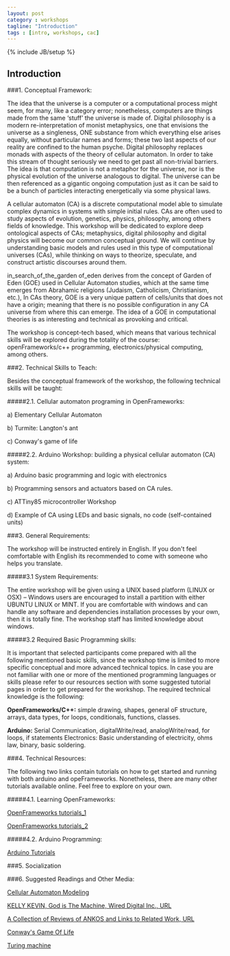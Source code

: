 ```yaml
---
layout: post
category : workshops
tagline: "Introduction"
tags : [intro, workshops, cac]
---
```

{% include JB/setup %}

## Introduction

###1. Conceptual Framework:

The idea that the universe is a computer or a computational process might seem, for many, like a category error; nonetheless, computers are things made from the same ‘stuff’ the universe is made of. Digital philosophy is a modern re-interpretation of  monist metaphysics, one that envisions the universe as a singleness, ONE substance from which everything else arises equally, without particular names and forms; these two last aspects of our reality are confined to the human psyche. Digital philosophy replaces monads with aspects of the theory of cellular automaton. In order to take this stream of thought seriously we need to get past all non-trivial barriers.  The idea is that computation is not a metaphor for the universe, nor is the physical evolution of the universe analogous to digital. The universe can be then referenced as a gigantic ongoing computation just as it can be said to be a bunch of particles interacting energetically via some physical laws.

A cellular automaton (CA) is a discrete computational model able to simulate complex dynamics in systems with simple initial rules. CAs are often used to study aspects of evolution, genetics, physics, philosophy, among others fields of knowledge. This workshop will be dedicated to explore deep ontological aspects of CAs; metaphysics, digital philosophy and digital physics will become our common conceptual ground. We will continue by understanding basic models and rules used in this type of computational universes (CAs), while thinking on ways to theorize, speculate, and construct artistic discourses around them. 

in_search_of_the_garden of_eden derives from the concept of Garden of Eden (GOE) used in Cellular Automaton studies, which at the same time emerges from Abrahamic religions (Judaism, Catholicism, Christianism, etc.), In CAs theory, GOE is a very unique pattern of cells/units that does not have a origin; meaning that there is no possible configuration in any CA universe from where this can emerge. The idea of a GOE in computational theories is as interesting and technical as provoking and critical.

The workshop is concept-tech based, which means that various technical skills will be explored during the totality of the course: openFrameworks/c++ programming, electronics/physical computing, among others.

###2. Technical Skills to Teach:

Besides the conceptual framework of the workshop, the following technical skills will be taught:

#####2.1. Cellular automaton programing in OpenFrameworks:

  a) Elementary Cellular Automaton

  b) Turmite: Langton's ant
  
  c) Conway's game of life

#####2.2. Arduino Workshop: building a physical cellular automaton (CA) system:
    
  a) Arduino basic programming and logic with electronics
  
  b) Programming sensors and actuators based on CA rules. 
  
  c) ATTiny85 microcontroller Workshop
  
  d) Example of CA using LEDs and basic signals, no code (self-contained units)

###3. General Requirements:

The workshop will be instructed entirely in English. If you don't feel comfortable with English  its recommended to come with someone who helps you translate.

#####3.1 System Requirements:

The entire workshop will be given using a UNIX based platform  (LINUX or OSX) – Windows users are encouraged to install a partition with either UBUNTU LINUX or MINT.  If you are comfortable with windows and can handle any software and dependencies installation processes by your own, then it is totally fine. The workshop staff has limited knowledge about windows.

#####3.2 Required Basic Programming skills:

It is important that selected participants come prepared with all the following mentioned basic skills, since the workshop time is limited to more specific conceptual and more advanced technical topics. In case you are not familiar with one or more of the mentioned programming languages or skills please refer to our resources section with some suggested tutorial pages in order to get prepared for the workshop. The required technical knowledge is the following:

**OpenFrameworks/C++:** simple drawing, shapes, general oF structure, arrays, data types, for loops, conditionals, functions, classes.

**Arduino:** Serial Communication, digitalWrite/read, analogWrite/read, for loops, if statements
Electronics: Basic understanding of electricity, ohms law, binary, basic soldering.


###4. Technical Resources:

The following two links contain tutorials on how to get started and running with both arduino and opeFrameworks. Nonetheless, there are many other tutorials available online. Feel free to explore on your own.

#####4.1. Learning OpenFrameworks:

[OpenFrameworks tutorials_1](http://www.openframeworks.cc/tutorials/)

[OpenFrameworks tutorials_2](http://www.darrenmothersele.com/blog/2013/10/11/nature-of-openframeworks/)


#####4.2. Arduino Programming:

[Arduino Tutorials](https://www.arduino.cc/en/Tutorial/HomePage)

###5. Socialization

###6. Suggested Readings and Other Media:

[Cellular Automaton Modeling](https://www.youtube.com/watch?v=EyrwOf239M4)

[KELLY KEVIN, God is The Machine, Wired Digital Inc., URL](http://archive.wired.com/wired/archive/10.12/holytech_pr.html)

[A Collection of Reviews of ANKOS and Links to Related Work, URL](http://shell.cas.usf.edu/~wclark/ANKOS_reviews.html)

[Conway's Game Of Life](https://www.youtube.com/watch?v=CgOcEZinQ2I)

[Turing machine](https://www.youtube.com/watch?v=dNRDvLACg5Q)